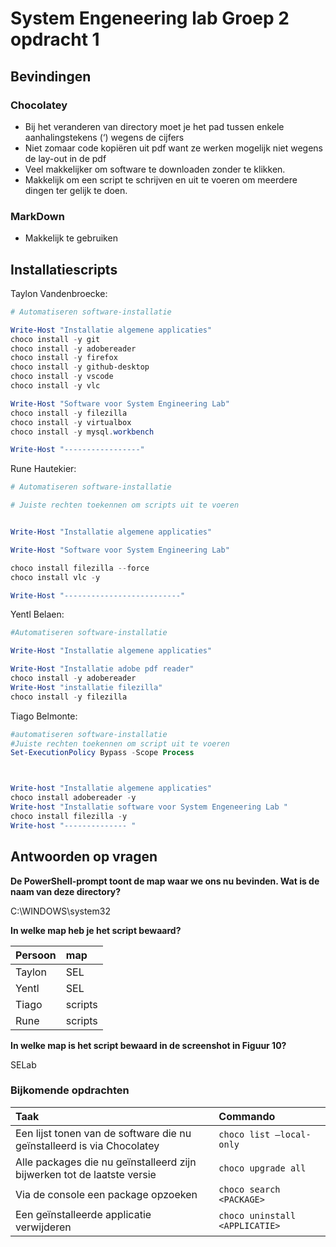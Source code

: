 # System Engeneering lab Groep 2 opdracht 1

## Bevindingen

### Chocolatey

- Bij het veranderen van directory moet je het pad tussen enkele aanhalingstekens (‘) wegens de cijfers
- Niet zomaar code kopiëren uit pdf want ze werken mogelijk niet wegens de lay-out in de pdf
- Veel makkelijker om software te downloaden zonder te klikken.
- Makkelijk om een script te schrijven en uit te voeren om meerdere dingen ter gelijk te doen.

### MarkDown

- Makkelijk te gebruiken

## Installatiescripts

Taylon Vandenbroecke:

```ps1
# Automatiseren software-installatie

Write-Host "Installatie algemene applicaties"
choco install -y git
choco install -y adobereader
choco install -y firefox
choco install -y github-desktop
choco install -y vscode
choco install -y vlc

Write-Host "Software voor System Engineering Lab"
choco install -y filezilla
choco install -y virtualbox
choco install -y mysql.workbench

Write-Host "-----------------"
```

Rune Hautekier:

```ps1
# Automatiseren software-installatie

# Juiste rechten toekennen om scripts uit te voeren


Write-Host "Installatie algemene applicaties"

Write-Host "Software voor System Engineering Lab"

choco install filezilla --force
choco install vlc -y

Write-Host "--------------------------"
```

Yentl Belaen:

```ps1
#Automatiseren software-installatie

Write-Host "Installatie algemene applicaties"

Write-Host "Installatie adobe pdf reader"
choco install -y adobereader
Write-Host "installatie filezilla"
choco install -y filezilla
```

Tiago Belmonte:

```ps1
#automatiseren software-installatie
#Juiste rechten toekennen om script uit te voeren
Set-ExecutionPolicy Bypass -Scope Process



Write-host "Installatie algemene applicaties"
choco install adobereader -y
Write-host "Installatie software voor System Engeneering Lab "
choco install filezilla -y
Write-host "-------------- "
```

## Antwoorden op vragen

**De PowerShell-prompt toont de map waar we ons nu bevinden. Wat is de naam van deze directory?**

C:\WINDOWS\system32

**In welke map heb je het script bewaard?**

| Persoon | map     |
| :------ | :------ |
| Taylon  | SEL     |
| Yentl   | SEL     |
| Tiago   | scripts |
| Rune    | scripts |

**In welke map is het script bewaard in de screenshot in Figuur 10?**

SELab

### **Bijkomende opdrachten**

| Taak                                                                    | Commando                       |
| :---------------------------------------------------------------------- | :----------------------------- |
| Een lijst tonen van de software die nu geïnstalleerd is via Chocolatey  | `choco list –local-only`       |
| Alle packages die nu geïnstalleerd zijn bijwerken tot de laatste versie | `choco upgrade all`            |
| Via de console een package opzoeken                                     | `choco search <PACKAGE>`       |
| Een geïnstalleerde applicatie verwijderen                               | `choco uninstall <APPLICATIE>` |
